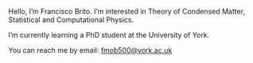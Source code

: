 Hello, I’m Francisco Brito. I’m interested in Theory of Condensed Matter, Statistical and Computational Physics.

I’m currently learning a PhD student at the University of York.

You can reach me by email: fmob500@york.ac.uk

<!---
fmonteir/fmonteir is a ✨ special ✨ repository because its `README.md` (this file) appears on your GitHub profile.
You can click the Preview link to take a look at your changes.
--->
